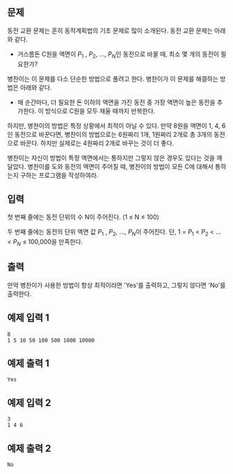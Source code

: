 ## 문제

동전 교환 문제는 흔히 동적계획법의 기초 문제로 많이 소개된다. 동전 교환 문제는 아래와 같다.

-   거스름돈 C원을 액면이 $P_1$ , $P_2$, …, $P_N$인 동전으로 바꿀 때, 최소 몇 개의 동전이 필요한가?

병찬이는 이 문제를 다소 단순한 방법으로 풀려고 한다. 병찬이가 이 문제를 해결하는 방법은 아래와 같다.

-   매 순간마다, 더 필요한 돈 이하의 액면을 가진 동전 중 가장 액면이 높은 동전을 추가한다. 이 방식으로 C원을 모두 채울 때까지 반복한다.

하지만, 병찬이의 방법은 특정 상황에서 최적이 아닐 수 있다. 만약 8원을 액면이 1, 4, 6인 동전으로 바꾼다면, 병찬이의 방법으로는 6원짜리 1개, 1원짜리 2개로 총 3개의 동전으로 바꾼다. 하지만 실제로는 4원짜리 2개로 바꾸는 것이 더 좋다.

병찬이는 자신이 방법이 특정 액면에서는 통하지만 그렇지 않은 경우도 있다는 것을 깨달았다. 병찬이를 도와 동전의 액면이 주어질 때, 병찬이의 방법이 모든 C에 대해서 통하는지 구하는 프로그램을 작성하여라.

## 입력

첫 번째 줄에는 동전 단위의 수 N이 주어진다. (1 ≤ N ≤ 100)

두 번째 줄에는 동전의 단위 액면 값 $P_1$ , $P_2$, …, $P_N$이 주어진다. 단, 1 = $P_1$ < $P_2$ < … < $P_N$ ≤ 100,000을 만족한다.

## 출력

만약 병찬이가 사용한 방법이 항상 최적이라면 'Yes'를 출력하고, 그렇지 않다면 'No'를 출력한다.

## 예제 입력 1

```
8
1 5 10 50 100 500 1000 10000
```

## 예제 출력 1

```
Yes
```

## 예제 입력 2

```
3
1 4 6
```

## 예제 출력 2

```
No
```

